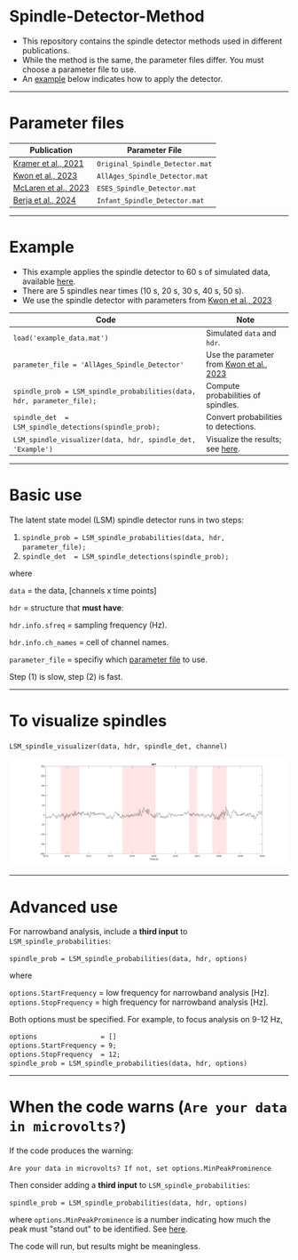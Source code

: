 # Spindle-Detector-Method

- This repository contains the spindle detector methods used in different publications.
- While the method is the same, the parameter files differ. You must choose a parameter file to use.
- An [example](#example) below indicates how to apply the detector.

---

# Parameter files

| Publication | Parameter File |
| --- | --- |
| [Kramer et al., 2021](https://www.jneurosci.org/content/41/8/1816) | `Original_Spindle_Detector.mat` |
| [Kwon et al., 2023](https://doi.org/10.1093/sleep/zsad017) | `AllAges_Spindle_Detector.mat` |
| [McLaren et al., 2023](https://doi.org/10.1002/acn3.51840) | `ESES_Spindle_Detector.mat` |
| [Berja et al., 2024](https://doi.org/10.1016/j.clinph.2024.08.017) | `Infant_Spindle_Detector.mat` |


----

# Example

- This example applies the spindle detector to 60 s of simulated data, available [here](https://github.com/Mark-Kramer/Spindle-Detector-Method/blob/master/example_data.mat).
- There are 5 spindles near times (10 s, 20 s, 30 s, 40 s, 50 s).
- We use the spindle detector with parameters from [Kwon et al., 2023](https://doi.org/10.1093/sleep/zsad017)


| Code |  Note |
| --- | --- |
|`load('example_data.mat')`  |  Simulated `data` and `hdr`.
| `parameter_file = 'AllAges_Spindle_Detector'` | Use the parameter from [Kwon et al., 2023](https://doi.org/10.1093/sleep/zsad017)
|`spindle_prob = LSM_spindle_probabilities(data, hdr, parameter_file);`| Compute probabilities of spindles.
|`spindle_det  = LSM_spindle_detections(spindle_prob);`| Convert probabilities to detections.
|`LSM_spindle_visualizer(data, hdr, spindle_det, 'Example')` | Visualize the results; see [here](#to-visualize-spindles).

---

# Basic use

The latent state model (LSM) spindle detector runs in two steps:

1. `spindle_prob = LSM_spindle_probabilities(data, hdr, parameter_file);`
2. `spindle_det  = LSM_spindle_detections(spindle_prob);`

where

`data` = the data, [channels x time points]

`hdr` = structure that **must have**:

`hdr.info.sfreq`      = sampling frequency (Hz).
  
`hdr.info.ch_names`   = cell of channel names.

`parameter_file`  = specifiy which [parameter file](#parameter-files) to use.

Step (1) is slow, step (2) is fast.

---

# To visualize spindles

`LSM_spindle_visualizer(data, hdr, spindle_det, channel)`

![alt text](https://github.com/Mark-Kramer/Spindle-Detector-Method/blob/master/example_spindles.png)


----

# Advanced use

For narrowband analysis, include a **third input** to `LSM_spindle_probabilities`:

`spindle_prob = LSM_spindle_probabilities(data, hdr, options)`

where

`options.StartFrequency`     = low frequency for narrowband analysis [Hz].
`options.StopFrequency`      = high frequency for narrowband analysis [Hz].

Both options must be specified.  For example, to focus analysis on 9-12 Hz, 

```
options                = []
options.StartFrequency = 9;
options.StopFrequency  = 12;
spindle_prob = LSM_spindle_probabilities(data, hdr, options)
```

----

# When the code warns (`Are your data in microvolts?`)

If the code produces the warning:

`Are your data in microvolts? If not, set options.MinPeakProminence`

Then consider adding a **third input** to `LSM_spindle_probabilities`:

`spindle_prob = LSM_spindle_probabilities(data, hdr, options)`

where `options.MinPeakProminence` is a number indicating how much the peak must "stand out" to be identified. See [here](https://www.mathworks.com/help/signal/ref/findpeaks.html#buff2uu).

The code will run, but results might be meaningless.
